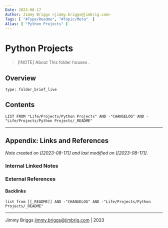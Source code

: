 ```yaml
---
Date: 2023-08-17
Author: Jimmy Briggs <jimmy.briggs@jimbrig.com>
Tags: [ "#Type/Readme", "#Topic/Meta"  ]
Alias: [ "Python Projects" ]
---
```


# Python Projects

> [!NOTE] About
> This folder houses .

## Overview


```ccard
type: folder_brief_live
```
 

## Contents

```dataview
LIST FROM "Life/Projects/Python Projects" AND -"CHANGELOG" AND -"Life/Projects/Python Projects/_README"
```

***

## Appendix: Links and References

*Note created on [[2023-08-17]] and last modified on [[2023-08-17]].*

### Internal Linked Notes

### External References

#### Backlinks

```dataview
list from [[_README]] AND -"CHANGELOG" AND -"Life/Projects/Python Projects/_README"
```


***

Jimmy Briggs <jimmy.briggs@jimbrig.com> | 2023
